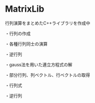 # MatrixLib

行列演算をまとめたC++ライブラリを作成中

・行列の作成

・各種行列同士の演算

・逆行列

・gauss法を用いた連立方程式の解

・部分行列、列ベクトル、行ベクトルの取得

・行列式

・逆行列